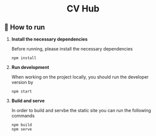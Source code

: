 <h1 align="center">
  CV Hub
</h1>

## 🚀 How to run

1.  **Install the necessary dependencies**

    Before running, please install the necessary dependencies

    ```shell
    npm install
    ```

2.  **Run development**

    When working on the project locally, you should run the developer version by

    ```shell
    npm start
    ```

3.  **Build and serve**

    In order to build and servbe the static site you can run the following commands

    ```shell
    npm build
    npm serve
    ```
